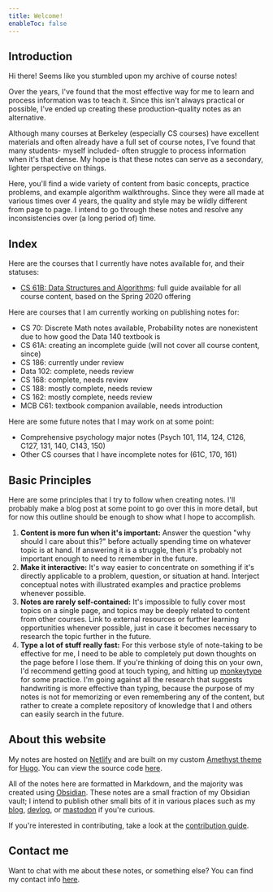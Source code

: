 ```yaml
---
title: Welcome!
enableToc: false
---
```


## Introduction

Hi there! Seems like you stumbled upon my archive of course notes! 

Over the years, I've found that the most effective way for me to learn and process information was to teach it. Since this isn't always practical or possible, I've ended up creating these production-quality notes as an alternative.

Although many courses at Berkeley (especially CS courses) have excellent materials and often already have a full set of course notes, I've found that many students- myself included- often struggle to process information when it's that dense. My hope is that these notes can serve as a secondary, lighter perspective on things. 

Here, you'll find a wide variety of content from basic concepts, practice problems, and example algorithm walkthroughs. Since they were all made at various times over 4 years, the quality and style may be wildly different from page to page. I intend to go through these notes and resolve any inconsistencies over (a long period of) time.

## Index

Here are the courses that I currently have notes available for, and their statuses:

 - [CS 61B: Data Structures and Algorithms](cs61b/): full guide available for all course content, based on the Spring 2020 offering


Here are courses that I am currently working on publishing notes for:
 - CS 70: Discrete Math notes available, Probability notes are nonexistent due to how good the Data 140 textbook is
 - CS 61A: creating an incomplete guide (will not cover all course content, since)
 - CS 186: currently under review
 - Data 102: complete, needs review
 - CS 168: complete, needs review
 - CS 188: mostly complete, needs review
 - CS 162: mostly complete, needs review
 - MCB C61: textbook companion available, needs introduction

Here are some future notes that I may work on at some point:
 - Comprehensive psychology major notes (Psych 101, 114, 124, C126, C127, 131, 140, C143, 150)
 - Other CS courses that I have incomplete notes for (61C, 170, 161)

## Basic Principles

Here are some principles that I try to follow when creating notes. I'll probably make a blog post at some point to go over this in more detail, but for now this outline should be enough to show what I hope to accomplish.

1. **Content is more fun when it's important:** Answer the question "why should I care about this?" before actually spending time on whatever topic is at hand. If answering it is a struggle, then it's probably not important enough to need to remember in the future.
2. **Make it interactive:** It's way easier to concentrate on something if it's directly applicable to a problem, question, or situation at hand. Interject conceptual notes with illustrated examples and practice problems whenever possible.
3. **Notes are rarely self-contained:** It's impossible to fully cover most topics on a single page, and topics may be deeply related to content from other courses. Link to external resources or further learning opportunities whenever possible, just in case it becomes necessary to research the topic further in the future.
4. **Type a lot of stuff really fast:** For this verbose style of note-taking to be effective for me, I need to be able to completely put down thoughts on the page before I lose them. If you're thinking of doing this on your own, I'd recommend getting good at touch typing, and hitting up [monkeytype](https://monkeytype.com/) for some practice. I'm going against all the research that suggests handwriting is more effective than typing, because the purpose of my notes is not for memorizing or even remembering any of the content, but rather to create a complete repository of knowledge that I and others can easily search in the future.

## About this website

My notes are hosted on [Netlify](https://www.netlify.com/) and are built on my custom [Amethyst theme](https://github.com/64bitpandas/amethyst) for [Hugo](https://https://gohugo.io/). You can view the source code [here](https://github.com/64bitpandas/notes).

All of the notes here are formatted in Markdown, and the majority was created using [Obsidian](https://obsidian.md/). These notes are a small fraction of my Obsidian vault; I intend to publish other small bits of it in various places such as my [blog](https://blog.bencuan.me), [devlog](https://devlog.bencuan.me), or [mastodon](https://hachyderm.io/@bencuan) if you're curious.

If you're interested in contributing, take a look at the [contribution guide](/contributing.md).

## Contact me

Want to chat with me about these notes, or something else? You can find my contact info [here](https://bencuan.me/contact).
